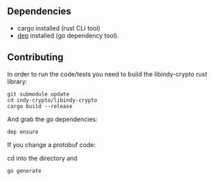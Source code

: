 ## Dependencies

* cargo installed (rust CLI tool)
* [dep](https://github.com/golang/dep) installed (go dependency tool).

## Contributing

In order to run the code/tests you need to build the libindy-crypto rust library:

```
git submodule update
cd indy-crypto/libindy-crypto
cargo build --release
```

And grab the go dependencies:

```
dep ensure
```

If you change a protobuf code:

cd into the directory and
```
go generate
```
